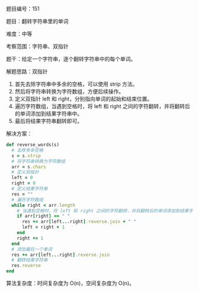 题目编号：151

题目：翻转字符串里的单词

难度：中等

考察范围：字符串、双指针

题干：给定一个字符串，逐个翻转字符串中的每个单词。

解题思路：双指针

1. 首先去除字符串中多余的空格，可以使用 strip 方法。
2. 然后将字符串转换为字符数组，方便后续操作。
3. 定义双指针 left 和 right，分别指向单词的起始和结束位置。
4. 遍历字符数组，当遇到空格时，将 left 和 right 之间的字符翻转，并将翻转后的单词添加到结果字符串中。
5. 最后将结果字符串翻转即可。

解决方案：

```ruby
def reverse_words(s)
  # 去除多余空格
  s = s.strip
  # 将字符串转换为字符数组
  arr = s.chars
  # 定义双指针
  left = 0
  right = 0
  # 定义结果字符串
  res = ""
  # 遍历字符数组
  while right < arr.length
    # 当遇到空格时，将 left 和 right 之间的字符翻转，并将翻转后的单词添加到结果字符串中
    if arr[right] == " "
      res += arr[left...right].reverse.join + " "
      left = right + 1
    end
    right += 1
  end
  # 添加最后一个单词
  res += arr[left...right].reverse.join
  # 翻转结果字符串
  res.reverse
end
```

算法复杂度：时间复杂度为 O(n)，空间复杂度为 O(n)。